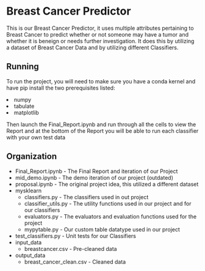 # Breast Cancer Predictor
This is our Breast Cancer Predictor, it uses multiple attributes pertaining to Breast Cancer to predict 
whether or not someone may have a tumor and whether it is beneign or needs further investigation. It does this by utilizing 
a dataset of Breast Cancer Data and by utilizing different Classifiers.

## Running
To run the project, you will need to make sure you have a conda kernel and have pip install the two prerequisites listed:
<li> numpy
<li> tabulate
<li> matplotlib
  
Then launch the Final_Report.ipynb and run through all the cells to view the Report and at the bottom of the Report you will be able to run each classifier with your own test data

## Organization
+ Final_Report.ipynb - The Final Report and iteration of our Project
+ mid_demo.ipynb - The demo iteration of our project (outdated)
+ proposal.ipynb - The original project idea, this utilized a different dataset
+ mysklearn
  + classifiers.py - The classifiers used in out project
  + classifier_utils.py - The utility functions used in our project and for our classifiers
  + evaluators.py - The evaluators and evaluation functions used for the project
  + mypytable.py - Our custom table datatype used in our project
+ test_classifiers.py - Unit tests for our Classifiers
+ input_data
  + breastcancer.csv - Pre-cleaned data
+ output_data
  + breast_cancer_clean.csv - Cleaned data
